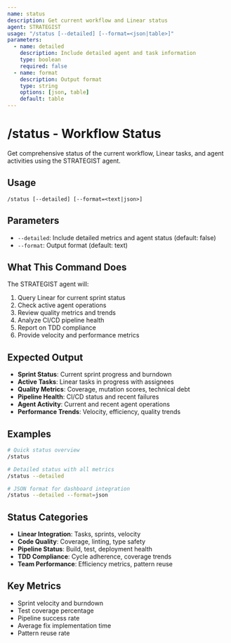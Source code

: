 ```yaml
---
name: status
description: Get current workflow and Linear status
agent: STRATEGIST
usage: "/status [--detailed] [--format=<json|table>]"
parameters:
  - name: detailed
    description: Include detailed agent and task information
    type: boolean
    required: false
  - name: format
    description: Output format
    type: string
    options: [json, table]
    default: table
---
```


# /status - Workflow Status

Get comprehensive status of the current workflow, Linear tasks, and agent activities using the STRATEGIST agent.

## Usage
```
/status [--detailed] [--format=<text|json>]
```

## Parameters
- `--detailed`: Include detailed metrics and agent status (default: false)
- `--format`: Output format (default: text)

## What This Command Does
The STRATEGIST agent will:
1. Query Linear for current sprint status
2. Check active agent operations
3. Review quality metrics and trends
4. Analyze CI/CD pipeline health
5. Report on TDD compliance
6. Provide velocity and performance metrics

## Expected Output
- **Sprint Status**: Current sprint progress and burndown
- **Active Tasks**: Linear tasks in progress with assignees
- **Quality Metrics**: Coverage, mutation scores, technical debt
- **Pipeline Health**: CI/CD status and recent failures
- **Agent Activity**: Current and recent agent operations
- **Performance Trends**: Velocity, efficiency, quality trends

## Examples
```bash
# Quick status overview
/status

# Detailed status with all metrics
/status --detailed

# JSON format for dashboard integration
/status --detailed --format=json
```

## Status Categories
- **Linear Integration**: Tasks, sprints, velocity
- **Code Quality**: Coverage, linting, type safety
- **Pipeline Status**: Build, test, deployment health
- **TDD Compliance**: Cycle adherence, coverage trends
- **Team Performance**: Efficiency metrics, pattern reuse

## Key Metrics
- Sprint velocity and burndown
- Test coverage percentage
- Pipeline success rate
- Average fix implementation time
- Pattern reuse rate